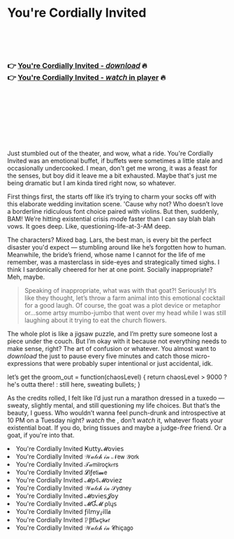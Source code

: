 <h1>You're Cordially Invited</h1>

<br><br><br>

<h3>👉 <a href="https://Traviss-pasynmelu1984.github.io/dqkbivmufy/">You're Cordially Invited - 𝘥𝘰𝘸𝘯𝘭𝘰𝘢𝘥</a> 🔥<br>
👉 <a href="https://Traviss-pasynmelu1984.github.io/dqkbivmufy/">You're Cordially Invited - 𝘸𝘢𝘵𝘤𝘩 in player</a> 🔥
</h3>



<br><br><br><br><br><br><br>


Just stumbled out of the theater, and wow, what a ride. You're Cordially Invited was an emotional buffet, if buffets were sometimes a little stale and occasionally undercooked. I mean, don't get me wrong, it was a feast for the senses, but boy did it leave me a bit exhausted. Maybe that's just me being dramatic but I am kinda tired right now, so whatever.

First things first, the   starts off like it’s trying to charm your socks off with this elaborate wedding invitation scene. 'Cause why not? Who doesn’t love a borderline ridiculous font choice paired with violins. But then, suddenly, BAM! We’re hitting existential crisis 𝘮𝘰𝘥e faster than I can say blah blah vows. It goes deep. Like, questioning-life-at-3-AM deep. 

The characters? Mixed bag. Lars, the best man, is every bit the perfect disaster you'd expect — stumbling around like he’s forgotten how to human. Meanwhile, the bride’s friend, whose name I cannot for the life of me remember, was a masterclass in side-eyes and strategically timed sighs. I think I sardonically cheered for her at one point. Socially inappropriate? Meh, maybe.

> Speaking of inappropriate, what was with that goat?! Seriously! It’s like they thought, let’s throw a farm animal into this emotional cocktail for a good laugh. Of course, the goat was a plot device or metaphor or...some artsy mumbo-jumbo that went over my head while I was still laughing about it trying to eat the church flowers.

The whole plot is like a jigsaw puzzle, and I’m pretty sure someone lost a piece under the couch. But I’m okay with it because not everything needs to make sense, right? The art of confusion or whatever. You almost want to 𝘥𝘰𝘸𝘯𝘭𝘰𝘢𝘥 the   just to pause every five minutes and catch those micro-expressions that were probably super intentional or just accidental, idk.

let’s get the groom_out = function(chaosLevel) {
    return chaosLevel > 9000 ? he's outta there! : still here, sweating bullets;
}

As the credits rolled, I felt like I’d just run a marathon dressed in a tuxedo — sweaty, slightly mental, and still questioning my life choices. But that’s the beauty, I guess. Who wouldn’t wanna feel punch-drunk and introspective at 10 PM on a Tuesday night? 𝘸𝘢𝘵𝘤𝘩 the  , don’t 𝘸𝘢𝘵𝘤𝘩 it, whatever floats your existential boat. If you do, bring tissues and maybe a judge-𝘧𝘳𝘦𝘦 friend. Or a goat, if you're into that.

<li>You're Cordially Invited Ҝ𝗎𝗍𝗍𝗒𝓜𝗈ν𝗂𝖾𝗌</li>
<li>You're Cordially Invited 𝒲𝒶𝓉𝒸𝒽 𝒾𝓃 𝒩𝖾𝗐 𝒴𝗈𝗋𝗄</li>
<li>You're Cordially Invited 𝒯𝒶𝗆𝗂𝗅𝗋𝗈ç𝗄𝑒𝗋𝗌</li>
<li>You're Cordially Invited 𝓛𝗂ƒ𝖾𝗍𝗂𝓶𝖾</li>
<li>You're Cordially Invited 𝓜ρ𝟜𝓜𝗈ν𝗂𝖾𝗓</li>
<li>You're Cordially Invited 𝒲𝒶𝓉𝒸𝒽 𝒾𝓃 𝒮𝗒𝖽𝗇𝖾𝗒</li>
<li>You're Cordially Invited 𝓜𝗈ν𝗂𝖾𝗌𝓙𝗈𝗒</li>
<li>You're Cordially Invited 𝓜Ɠ𝓜 ρ𝗅ų𝗌</li>
<li>You're Cordially Invited ƒ𝗂𝗅𝗆𝗒𝓏𝗂𝗅𝗅𝖆</li>
<li>You're Cordially Invited 𝙿Ꞵť𝗅𝓸ç𝗄𝓮𝗋</li>
<li>You're Cordially Invited 𝒲𝒶𝓉𝒸𝒽 𝒾𝓃 𝓒𝗁𝗂ç𝖺𝗀𝗈</li>
